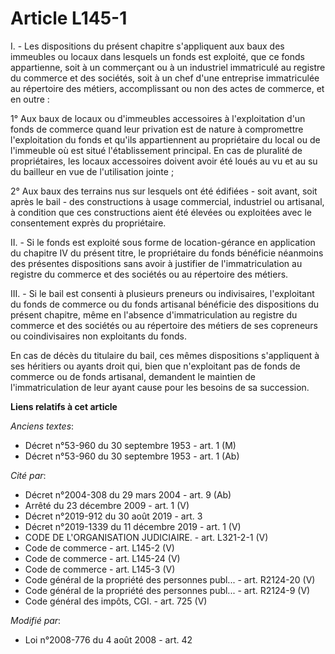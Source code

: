 # Article L145-1

I. - Les dispositions du présent chapitre s'appliquent aux baux des immeubles ou locaux dans lesquels un fonds est exploité,
que ce fonds appartienne, soit à un commerçant ou à un industriel immatriculé au registre du commerce et des sociétés, soit à
un chef d'une entreprise immatriculée au répertoire des métiers, accomplissant ou non des actes de commerce, et en outre :

1° Aux baux de locaux ou d'immeubles accessoires à l'exploitation d'un fonds de commerce quand leur privation est de nature à
compromettre l'exploitation du fonds et qu'ils appartiennent au propriétaire du local ou de l'immeuble où est situé
l'établissement principal. En cas de pluralité de propriétaires, les locaux accessoires doivent avoir été loués au vu et au
su du bailleur en vue de l'utilisation jointe ;

2° Aux baux des terrains nus sur lesquels ont été édifiées - soit avant, soit après le bail - des constructions à usage
commercial, industriel ou artisanal, à condition que ces constructions aient été élevées ou exploitées avec le consentement
exprès du propriétaire.

II. - Si le fonds est exploité sous forme de location-gérance en application du chapitre IV du présent titre, le propriétaire
du fonds bénéficie néanmoins des présentes dispositions sans avoir à justifier de l'immatriculation au registre du commerce
et des sociétés ou au répertoire des métiers.

III. - Si le bail est consenti à plusieurs preneurs ou indivisaires, l'exploitant du fonds de commerce ou du fonds artisanal
bénéficie des dispositions du présent chapitre, même en l'absence d'immatriculation au registre du commerce et des sociétés
ou au répertoire des métiers de ses copreneurs ou coindivisaires non exploitants du fonds. 

En cas de décès du titulaire du bail, ces mêmes dispositions s'appliquent à ses héritiers ou ayants droit qui, bien que
n'exploitant pas de fonds de commerce ou de fonds artisanal, demandent le maintien de l'immatriculation de leur ayant cause
pour les besoins de sa succession.

**Liens relatifs à cet article**

_Anciens textes_:

  - Décret n°53-960 du 30 septembre 1953 - art. 1 (M)
  - Décret n°53-960 du 30 septembre 1953 - art. 1 (Ab)

_Cité par_:

  - Décret n°2004-308 du 29 mars 2004 - art. 9 (Ab)
  - Arrêté du 23 décembre 2009 - art. 1 (V)
  - Décret n°2019-912 du 30 août 2019 - art. 3
  - Décret n°2019-1339 du 11 décembre 2019 - art. 1 (V)
  - CODE DE L'ORGANISATION JUDICIAIRE. - art. L321-2-1 (V)
  - Code de commerce - art. L145-2 (V)
  - Code de commerce - art. L145-24 (V)
  - Code de commerce - art. L145-3 (V)
  - Code général de la propriété des personnes publ... - art. R2124-20 (V)
  - Code général de la propriété des personnes publ... - art. R2124-9 (V)
  - Code général des impôts, CGI. - art. 725 (V)

_Modifié par_:

  - Loi n°2008-776 du 4 août 2008 - art. 42
